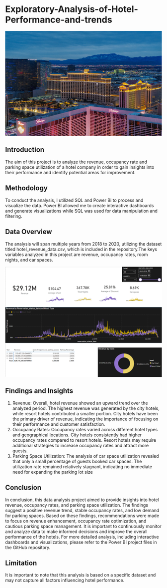 # Exploratory-Analysis-of-Hotel-Performance-and-trends
![intro](hotel-image-by-sung-jin-cho-on-unsplash.jpg) 
## Introduction
The aim of this project is to analyze the revenue, occupancy rate and parking space utilization of a hotel company in order to gain insights into their performance and identify potential areas for improvement.

## Methodology
To conduct the analysis, I utilized SQL and Power Bi to process and visualize the data. Power BI allowed me to create interactive dashboards and generate visualizations while SQL was used for data manipulation and filtering.

## Data Overview
The analysis will span multiple years from 2018 to 2020, utilizing the dataset titled hotel_revenue_data.csv, which is included in the repository.The keys variables analyzed in this project are revenue, occupancy rates, room nights, and car spaces.

![Dashboard](Dashboard.png) 
## Findings and Insights
1.	Revenue: Overall, hotel revenue showed an upward trend over the analyzed period. The highest revenue was generated by the city hotels, while resort hotels contributed a smaller portion.
City hotels have been the primary driver of revenue, indicating the importance of focusing on their performance and customer satisfaction.
2.	Occupancy Rates: Occupancy rates varied across different hotel types and geographical locations. City hotels consistently had higher occupancy rates compared to resort hotels.
Resort hotels may require additional strategies to increase occupancy rates and attract more guests.
3.	Parking Space Utilization: The analysis of car space utilization revealed that only a small percentage of guests booked car spaces. The utilization rate remained relatively stagnant, indicating no immediate need for expanding the parking lot size

## Conclusion
In conclusion, this data analysis project aimed to provide insights into hotel revenue, occupancy rates, and parking space utilization. The findings suggest a positive revenue trend, stable occupancy rates, and low demand for parking spaces. Based on these findings, recommendations were made to focus on revenue enhancement, occupancy rate optimization, and cautious parking space management. It is important to continuously monitor and analyze data to make informed decisions and improve the overall performance of the hotels.
For more detailed analysis, including interactive dashboards and visualizations, please refer to the Power BI project files in the GitHub repository.

## Limitation
It is important to note that this analysis is based on a specific dataset and may not capture all factors influencing hotel performance. 
